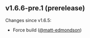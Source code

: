 ## v1.6.6-pre.1 (prerelease)

Changes since v1.6.5:

- Force build ([@matt-edmondson](https://github.com/matt-edmondson))
